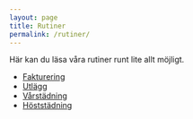 ```yaml
---
layout: page
title: Rutiner
permalink: /rutiner/
---
```


Här kan du läsa våra rutiner runt lite allt möjligt.

* [Fakturering](/rutiner/fakturering/)
* [Utlägg](/rutiner/utlagg/)
* [Vårstädning](/rutiner/varstadning/)
* [Höststädning](/rutiner/hoststadning/)
